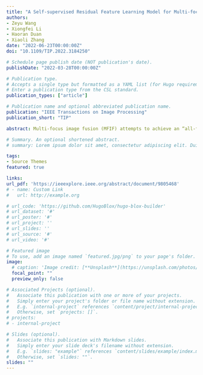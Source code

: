 ```yaml
---
title: "A Self-supervised Residual Feature Learning Model for Multi-focus Image Fusion"
authors:
- Zeyu Wang
- Xiongfei Li
- Haoran Duan
- Xiaoli Zhang
date: "2022-06-23T00:00:00Z"
doi: "10.1109/TIP.2022.3184250"

# Schedule page publish date (NOT publication's date).
publishDate: "2022-03-28T00:00:00Z"

# Publication type.
# Accepts a single type but formatted as a YAML list (for Hugo requirements).
# Enter a publication type from the CSL standard.
publication_types: ["article"]

# Publication name and optional abbreviated publication name.
publication: "IEEE Transactions on Image Processing"
publication_short: "TIP"

abstract: Multi-focus image fusion (MFIF) attempts to achieve an “all-focused” image from multiple source images with the same scene but different focused objects. Given the lack of multi-focus image sets for network training, we propose a self-supervised residual feature learning model in this paper. The model consists of a feature extraction network and a fusion module. We select image super-resolution as a pretext task in the MFIF field, which is supported by a new residual gradient prior discovered by our theoretical study for low- and high-resolution (LR-HR) image pairs, as well as for multi-focus images. In the pretext task, our network’s training set is LR-HR image pairs generated from natural images, and HR images can be regarded as pseudo-labels of LR images. In the fusion task, the trained network extracts residual features of multi-focus images firstly. Secondly, the fusion module, consisting of an activity level measurement and a new boundary refinement method, is leveraged for the features to generated decision maps. Experimental results, both subjective evaluations and objective evaluations, demonstrate that our approach outperforms other state-of-the-art fusion algorithms.

# Summary. An optional shortened abstract.
# summary: Lorem ipsum dolor sit amet, consectetur adipiscing elit. Duis posuere tellus ac convallis placerat. Proin tincidunt magna sed ex sollicitudin condimentum.

tags:
- Source Themes
featured: true

links:
url_pdf: 'https://ieeexplore.ieee.org/abstract/document/9805468'
# - name: Custom Link
#   url: http://example.org

# url_code: 'https://github.com/HugoBlox/hugo-blox-builder'
# url_dataset: '#'
# url_poster: '#'
# url_project: ''
# url_slides: ''
# url_source: '#'
# url_video: '#'

# Featured image
# To use, add an image named `featured.jpg/png` to your page's folder. 
image:
  # caption: 'Image credit: [**Unsplash**](https://unsplash.com/photos/s9CC2SKySJM)'
  focal_point: ""
  preview_only: false

# Associated Projects (optional).
#   Associate this publication with one or more of your projects.
#   Simply enter your project's folder or file name without extension.
#   E.g. `internal-project` references `content/project/internal-project/index.md`.
#   Otherwise, set `projects: []`.
# projects:
# - internal-project

# Slides (optional).
#   Associate this publication with Markdown slides.
#   Simply enter your slide deck's filename without extension.
#   E.g. `slides: "example"` references `content/slides/example/index.md`.
#   Otherwise, set `slides: ""`.
slides: ""
---
```


<!-- {{% callout note %}}
Create your slides in Markdown - click the *Slides* button to check out the example.
{{% /callout %}} -->
